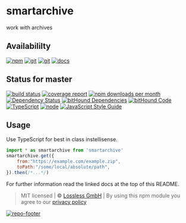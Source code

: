 # smartarchive
work with archives

## Availabililty
[![npm](https://pushrocks.gitlab.io/assets/repo-button-npm.svg)](https://www.npmjs.com/package/smartarchive)
[![git](https://pushrocks.gitlab.io/assets/repo-button-git.svg)](https://GitLab.com/pushrocks/smartarchive)
[![git](https://pushrocks.gitlab.io/assets/repo-button-mirror.svg)](https://github.com/pushrocks/smartarchive)
[![docs](https://pushrocks.gitlab.io/assets/repo-button-docs.svg)](https://pushrocks.gitlab.io/smartarchive/)

## Status for master
[![build status](https://GitLab.com/pushrocks/smartarchive/badges/master/build.svg)](https://GitLab.com/pushrocks/smartarchive/commits/master)
[![coverage report](https://GitLab.com/pushrocks/smartarchive/badges/master/coverage.svg)](https://GitLab.com/pushrocks/smartarchive/commits/master)
[![npm downloads per month](https://img.shields.io/npm/dm/smartarchive.svg)](https://www.npmjs.com/package/smartarchive)
[![Dependency Status](https://david-dm.org/pushrocks/smartarchive.svg)](https://david-dm.org/pushrocks/smartarchive)
[![bitHound Dependencies](https://www.bithound.io/github/pushrocks/smartarchive/badges/dependencies.svg)](https://www.bithound.io/github/pushrocks/smartarchive/master/dependencies/npm)
[![bitHound Code](https://www.bithound.io/github/pushrocks/smartarchive/badges/code.svg)](https://www.bithound.io/github/pushrocks/smartarchive)
[![TypeScript](https://img.shields.io/badge/TypeScript-2.x-blue.svg)](https://nodejs.org/dist/latest-v6.x/docs/api/)
[![node](https://img.shields.io/badge/node->=%206.x.x-blue.svg)](https://nodejs.org/dist/latest-v6.x/docs/api/)
[![JavaScript Style Guide](https://img.shields.io/badge/code%20style-standard-brightgreen.svg)](http://standardjs.com/)

## Usage
Use TypeScript for best in class instellisense.

```javascript
import * as smartarchive from 'smartarchive'
smartarchive.get({
    from:"https://example.com/example.zip",
    toPath:"/some/local/absolute/path",
}).then(/*...*/)
```

For further information read the linked docs at the top of this README.

> MIT licensed | **&copy;** [Lossless GmbH](https://lossless.gmbh)
| By using this npm module you agree to our [privacy policy](https://lossless.gmbH/privacy.html)

[![repo-footer](https://pushrocks.gitlab.io/assets/repo-footer.svg)](https://push.rocks)
